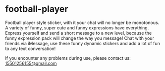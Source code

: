 # football-player
Football player style sticker, with it your chat will no longer be monotonous.
A variety of funny, super cute and funny expressions have everything.
Express yourself and send a short message to a new level, because the funny expression pack will change the way you message!
Chat with your friends via iMessage, use these funny dynamic stickers and add a lot of fun to any text conversation!
 
If you encounter any problems during use, please contact us: 15501256155@gmail.com
